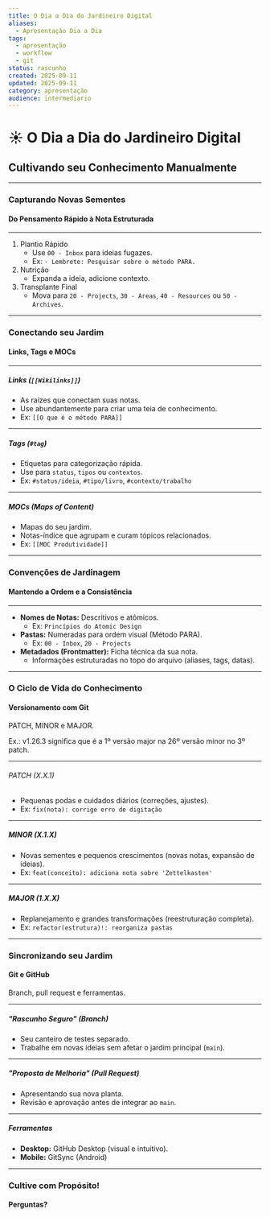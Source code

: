 ```yaml
---
title: O Dia a Dia do Jardineiro Digital
aliases:
  - Apresentação Dia a Dia
tags:
  - apresentação
  - workflow
  - git
status: rascunho
created: 2025-09-11
updated: 2025-09-11
category: apresentação
audience: intermediario
---
```


# ☀️ O Dia a Dia do Jardineiro Digital

## Cultivando seu Conhecimento Manualmente

---

### Capturando Novas Sementes

#### Do Pensamento Rápido à Nota Estruturada

---

1.  Plantio Rápido
	*   Use `00 - Inbox` para ideias fugazes.
	*   Ex: `- Lembrete: Pesquisar sobre o método PARA.`
2.  Nutrição
	*   Expanda a ideia, adicione contexto.
3.  Transplante Final
	*   Mova para `20 - Projects`, `30 - Areas`, `40 - Resources` ou `50 - Archives`.

---

### Conectando seu Jardim

#### Links, Tags e MOCs

---

##### Links (`[[Wikilinks]]`)

*   As raízes que conectam suas notas.
*   Use abundantemente para criar uma teia de conhecimento.
*   Ex: `[[O que é o método PARA]]`

---

##### Tags (`#tag`)

*   Etiquetas para categorização rápida.
*   Use para `status`, `tipos` ou `contextos`.
*   Ex: `#status/ideia`, `#tipo/livro`, `#contexto/trabalho`

---

##### MOCs (Maps of Content)

*   Mapas do seu jardim.
*   Notas-índice que agrupam e curam tópicos relacionados.
*   Ex: `[[MOC Produtividade]]`

---

### Convenções de Jardinagem

#### Mantendo a Ordem e a Consistência

---

*   **Nomes de Notas:** Descritivos e atômicos.
    *   Ex: `Princípios do Atomic Design`
*   **Pastas:** Numeradas para ordem visual (Método PARA).
    *   Ex: `00 - Inbox`, `20 - Projects`
*   **Metadados (Frontmatter):** Ficha técnica da sua nota.
    *   Informações estruturadas no topo do arquivo (aliases, tags, datas).

---

### O Ciclo de Vida do Conhecimento

#### Versionamento com Git

PATCH, MINOR e MAJOR. 

Ex.: v1.26.3 significa que é a 1º versão major na 26º versão minor no 3º patch.

---

###### PATCH (X.X.1)

*   Pequenas podas e cuidados diários (correções, ajustes).
*   Ex: `fix(nota): corrige erro de digitação`

---
##### MINOR (X.1.X)

*   Novas sementes e pequenos crescimentos (novas notas, expansão de ideias).
*   Ex: `feat(conceito): adiciona nota sobre 'Zettelkasten'`

---

##### MAJOR (1.X.X)

*   Replanejamento e grandes transformações (reestruturação completa).
*   Ex: `refactor(estrutura)!: reorganiza pastas`

---

### Sincronizando seu Jardim

#### Git e GitHub

Branch, pull request e ferramentas.

---

##### "Rascunho Seguro" (Branch)

*   Seu canteiro de testes separado.
*   Trabalhe em novas ideias sem afetar o jardim principal (`main`).

---

##### "Proposta de Melhoria" (Pull Request)

*   Apresentando sua nova planta.
*   Revisão e aprovação antes de integrar ao `main`.

---
##### Ferramentas

*   **Desktop:** GitHub Desktop (visual e intuitivo).
*   **Mobile:** GitSync (Android)

---

### Cultive com Propósito!

#### Perguntas?
